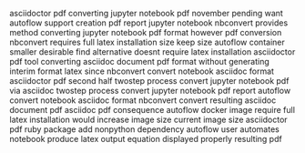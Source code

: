 asciidoctor pdf converting jupyter notebook pdf november pending want autoflow support creation pdf report jupyter notebook nbconvert provides method converting jupyter notebook pdf format however pdf conversion nbconvert requires full latex installation size keep size autoflow container smaller desirable find alternative doesnt require latex installation asciidoctor pdf tool converting asciidoc document pdf format without generating interim format latex since nbconvert convert notebook asciidoc format asciidoctor pdf second half twostep process convert jupyter notebook pdf via asciidoc twostep process convert jupyter notebook pdf report autoflow convert notebook asciidoc format nbconvert convert resulting asciidoc document pdf asciidoc pdf consequence autoflow docker image require full latex installation would increase image size current image size asciidoctor pdf ruby package add nonpython dependency autoflow user automates notebook produce latex output equation displayed properly resulting pdf